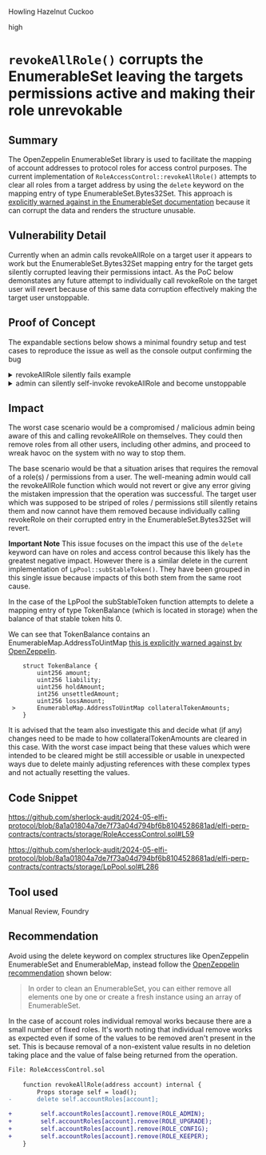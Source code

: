 Howling Hazelnut Cuckoo

high

# `revokeAllRole()` corrupts the EnumerableSet leaving the targets permissions active and making their role unrevokable

## Summary

The OpenZeppelin EnumerableSet library is used to facilitate the mapping of account addresses to protocol roles for access control purposes. The current implementation of `RoleAccessControl::revokeAllRole()` attempts to clear all roles from a target address by using the `delete` keyword on the mapping entry of type EnumerableSet.Bytes32Set. This approach is [explicitly warned against in the EnumerableSet documentation](https://github.com/OpenZeppelin/openzeppelin-contracts/blob/442886ed5ff8a0b9ab477b191f5238541ee6d772/contracts/utils/structs/EnumerableSet.sol#L28-L38) because it can corrupt the data and renders the structure unusable. 

## Vulnerability Detail

Currently when an admin calls revokeAllRole on a target user it appears to work but the EnumerableSet.Bytes32Set mapping entry for the target gets silently corrupted leaving their permissions intact. As the PoC below demonstates any future attempt to individually call revokeRole on the target user will revert because of this same data corruption effectively making the target user unstoppable. 

## Proof of Concept

The expandable sections below shows a minimal foundry setup and test cases to reproduce the issue as well as the console output confirming the bug

<details>
  <summary>revokeAllRole silently fails example</summary>


This foundry test file completes the minimally required Diamond deployment and configuration in the setup function. Then runs an individual test case that demonstrate the most critical aspects of this issue.  

```solidity
// SPDX-License-Identifier: UNLICENSED
pragma solidity ^0.8.18;

import {Test, console} from "forge-std/Test.sol";
import {DiamondInit} from "../src/contracts/router/DiamondInit.sol";
import {Diamond} from "../src/contracts/router/Diamond.sol";
import {DiamondCutFacet} from "../src/contracts/facets/DiamondCutFacet.sol";
import {DiamondLoupeFacet} from "../src/contracts/facets/DiamondLoupeFacet.sol";
import {RoleAccessControlFacet} from "../src/contracts/facets/RoleAccessControlFacet.sol";

import { IDiamond } from "../src/contracts/interfaces/IDiamond.sol";
import { IDiamondLoupe } from "../src/contracts/interfaces/IDiamondLoupe.sol";
import { IDiamondCut } from "../src/contracts/interfaces/IDiamondCut.sol";

import "../src/contracts/storage/RoleAccessControl.sol";

contract RoleAccessFacetTest is Test {
    Diamond public diamondInstance;
    DiamondInit public diamondInit;
    DiamondCutFacet public diamondCutFacet;
    DiamondLoupeFacet public diamondLoupeFacet;
    RoleAccessControlFacet public roleAccessControlFacet;

    address owner = address(this);

    function setUp() public {
        diamondInit = new DiamondInit();
        console.log("DiamondInit deployed to", address(diamondInit));
        
        diamondCutFacet = new DiamondCutFacet();
        console.log("DiamondCutFacet deployed to", address(diamondCutFacet));

        diamondLoupeFacet = new DiamondLoupeFacet();
        console.log("DiamondLoupeFacet deployed to", address(diamondLoupeFacet));

        diamondInstance = new Diamond(address(diamondCutFacet), address(diamondLoupeFacet), address(diamondInit), owner);
        console.log("Diamond deployed to", address(diamondInstance));

        // Add RoleAccess Facet
        roleAccessControlFacet = new RoleAccessControlFacet();
        console.log("RoleAccessControlFacet deployed to", address(roleAccessControlFacet));

        IDiamondCut diamondCutInstance = IDiamondCut(address(diamondInstance));
   
        IDiamondCut.FacetCut[] memory cut = new IDiamondCut.FacetCut[](1);
        bytes4[] memory roleFunctionSelectors = new bytes4[](4);
        roleFunctionSelectors[0] = RoleAccessControlFacet.hasRole.selector;
        roleFunctionSelectors[1] = RoleAccessControlFacet.grantRole.selector;
        roleFunctionSelectors[2] = RoleAccessControlFacet.revokeRole.selector;
        roleFunctionSelectors[3] = RoleAccessControlFacet.revokeAllRole.selector;
        cut[0] = IDiamond.FacetCut({
            facetAddress: address(roleAccessControlFacet),
            action: IDiamond.FacetCutAction.Add,
            functionSelectors: roleFunctionSelectors
        });

        diamondCutInstance.diamondCut(cut, address(0), new bytes(0));
    }

    function test_adminCanRevokeAllGrantedRoles() public {
        RoleAccessControlFacet diamondRoles = RoleAccessControlFacet(address(diamondInstance));
        address bob = address(123);

        vm.startPrank(owner);
        diamondRoles.grantRole(bob, RoleAccessControl.ROLE_ADMIN);
        assertEq(diamondRoles.hasRole(bob, RoleAccessControl.ROLE_ADMIN), true);

        // call succeeds but owner unknowingly fails to revoke any of bobs roles
        diamondRoles.revokeAllRole(bob);

        // Future attempts to individually remove role cause panic revert
        vm.expectRevert();
        diamondRoles.revokeRole(bob, RoleAccessControl.ROLE_ADMIN);

        // Despite attempts to revoke roles bob still has the admin role
        assertEq(diamondRoles.hasRole(bob, RoleAccessControl.ROLE_ADMIN), true);

        // bob can still successfully call the protected grantRole function
        address alice = address(456);
        vm.startPrank(bob);
        diamondRoles.grantRole(alice, RoleAccessControl.ROLE_ADMIN);

        // Confirm bob was able to make alice an admin
        assertEq(diamondRoles.hasRole(alice, RoleAccessControl.ROLE_ADMIN), true);
    }

}

```

The output below shows that the owner can grant admin role to user bob, then successfully call revokeAllRole on bob to "remove" his roles. A call to individually revokeRole was included to show the only other way to remove roles will now always revert. When the diamond is queried it returns that bob still has the admin role due to he corrupted EnumerableSet.Bytes32Set. This is demonstrated as bob is able to call the protected grantRole function and make a random user an admin. 

```solidity
Ran 1 test for test/RoleAccessFacet.t.sol:RoleAccessFacetTest
[PASS] test_adminCanRevokeAllGrantedRoles() (gas: 134728)
Logs:
  DiamondInit deployed to 0x5615dEB798BB3E4dFa0139dFa1b3D433Cc23b72f
  DiamondCutFacet deployed to 0x2e234DAe75C793f67A35089C9d99245E1C58470b
  DiamondLoupeFacet deployed to 0xF62849F9A0B5Bf2913b396098F7c7019b51A820a
  Diamond deployed to 0x5991A2dF15A8F6A256D3Ec51E99254Cd3fb576A9
  RoleAccessControlFacet deployed to 0xc7183455a4C133Ae270771860664b6B7ec320bB1

Traces:
  [138940] RoleAccessFacetTest::test_adminCanRevokeAllGrantedRoles()
    ├─ [0] VM::startPrank(RoleAccessFacetTest: [0x7FA9385bE102ac3EAc297483Dd6233D62b3e1496])
    │   └─ ← [Return] 
    ├─ [75079] Diamond::grantRole(0x000000000000000000000000000000000000007B, 0x41444d494e000000000000000000000000000000000000000000000000000000)
    │   ├─ [70126] RoleAccessControlFacet::grantRole(0x000000000000000000000000000000000000007B, 0x41444d494e000000000000000000000000000000000000000000000000000000) [delegatecall]
    │   │   └─ ← [Stop] 
    │   └─ ← [Return] 
    ├─ [3499] Diamond::hasRole(0x000000000000000000000000000000000000007B, 0x41444d494e000000000000000000000000000000000000000000000000000000) [staticcall]
    │   ├─ [1043] RoleAccessControlFacet::hasRole(0x000000000000000000000000000000000000007B, 0x41444d494e000000000000000000000000000000000000000000000000000000) [delegatecall]
    │   │   └─ ← [Return] true
    │   └─ ← [Return] true
    ├─ [0] VM::assertEq(true, true) [staticcall]
    │   └─ ← [Return] 
    ├─ [4344] Diamond::revokeAllRole(0x000000000000000000000000000000000000007B)
    │   ├─ [1894] RoleAccessControlFacet::revokeAllRole(0x000000000000000000000000000000000000007B) [delegatecall]
    │   │   └─ ← [Stop] 
    │   └─ ← [Return] 
    ├─ [0] VM::expectRevert(custom error f4844814:)
    │   └─ ← [Return] 
    ├─ [4635] Diamond::revokeRole(0x000000000000000000000000000000000000007B, 0x41444d494e000000000000000000000000000000000000000000000000000000)
    │   ├─ [2175] RoleAccessControlFacet::revokeRole(0x000000000000000000000000000000000000007B, 0x41444d494e000000000000000000000000000000000000000000000000000000) [delegatecall]
    │   │   └─ ← [Revert] panic: arithmetic underflow or overflow (0x11)
    │   └─ ← [Revert] panic: arithmetic underflow or overflow (0x11)
    ├─ [1499] Diamond::hasRole(0x000000000000000000000000000000000000007B, 0x41444d494e000000000000000000000000000000000000000000000000000000) [staticcall]
    │   ├─ [1043] RoleAccessControlFacet::hasRole(0x000000000000000000000000000000000000007B, 0x41444d494e000000000000000000000000000000000000000000000000000000) [delegatecall]
    │   │   └─ ← [Return] true
    │   └─ ← [Return] true
    ├─ [0] VM::assertEq(true, true) [staticcall]
    │   └─ ← [Return] 
    ├─ [0] VM::startPrank(0x000000000000000000000000000000000000007B)
    │   └─ ← [Return] 
    ├─ [68579] Diamond::grantRole(0x00000000000000000000000000000000000001c8, 0x41444d494e000000000000000000000000000000000000000000000000000000)
    │   ├─ [68126] RoleAccessControlFacet::grantRole(0x00000000000000000000000000000000000001c8, 0x41444d494e000000000000000000000000000000000000000000000000000000) [delegatecall]
    │   │   └─ ← [Stop] 
    │   └─ ← [Return] 
    ├─ [1499] Diamond::hasRole(0x00000000000000000000000000000000000001c8, 0x41444d494e000000000000000000000000000000000000000000000000000000) [staticcall]
    │   ├─ [1043] RoleAccessControlFacet::hasRole(0x00000000000000000000000000000000000001c8, 0x41444d494e000000000000000000000000000000000000000000000000000000) [delegatecall]
    │   │   └─ ← [Return] true
    │   └─ ← [Return] true
    ├─ [0] VM::assertEq(true, true) [staticcall]
    │   └─ ← [Return] 
    └─ ← [Stop] 

Suite result: ok. 1 passed; 0 failed; 0 skipped; finished in 2.18ms (243.47µs CPU time)
```
</details>


<details>
  <summary>admin can silently self-invoke revokeAllRole and become unstoppable</summary>

```solidity
    function test_selfRevokeAllRoles() public {
        RoleAccessControlFacet diamondRoles = RoleAccessControlFacet(address(diamondInstance));
        address bob = address(123);

        vm.startPrank(owner);
        diamondRoles.grantRole(bob, RoleAccessControl.ROLE_ADMIN);
        assertEq(diamondRoles.hasRole(bob, RoleAccessControl.ROLE_ADMIN), true);
        vm.stopPrank();

        // Malicious admin can go god mode (silently corrupts data)
        vm.startPrank(bob);
        diamondRoles.revokeAllRole(bob);

        assertEq(diamondRoles.hasRole(bob, RoleAccessControl.ROLE_ADMIN), true);
        
        // even bob can't stop himself
        vm.expectRevert();
        diamondRoles.revokeRole(bob, RoleAccessControl.ROLE_ADMIN);
    }
```
</details>

## Impact

The worst case scenario would be a compromised / malicious admin being aware of this and calling revokeAllRole on themselves. They could then remove roles from all other users, including other admins, and proceed to wreak havoc on the system with no way to stop them. 

The base scenario would be that a situation arises that requires the removal of a role(s) / permissions from a user. The well-meaning admin would call the revokeAllRole function which would not revert or give any error giving the mistaken impression that the operation was successful. The target user which was supposed to be striped of roles / permissions still silently retains them and now cannot have them removed because individually calling revokeRole on their corrupted entry in the EnumerableSet.Bytes32Set will revert. 

**Important Note**
This issue focuses on the impact this use of the `delete` keyword can have on roles and access control because this likely has the greatest negative impact. However there is a similar delete in the current implementation of `LpPool::subStableToken()`. They have been grouped in this single issue because impacts of this both stem from the same root cause. 

 In the case of the LpPool the subStableToken function attempts to delete a mapping entry of type TokenBalance (which is located in storage) when the balance of that stable token hits 0. 

We can see that TokenBalance contains an EnumerableMap.AddressToUintMap [this is explicitly warned against by OpenZeppelin](https://github.com/OpenZeppelin/openzeppelin-contracts/blob/442886ed5ff8a0b9ab477b191f5238541ee6d772/contracts/utils/structs/EnumerableMap.sol#L32-L49).

```solidity 
    struct TokenBalance {
        uint256 amount;
        uint256 liability;
        uint256 holdAmount;
        int256 unsettledAmount;
        uint256 lossAmount;
 >      EnumerableMap.AddressToUintMap collateralTokenAmounts;
    }
```

It is advised that the team also investigate this and decide what (if any) changes need to be made to how collateralTokenAmounts are cleared in this case. With the worst case impact being that these values which were intended to be cleared might be still accessible or usable in unexpected ways due to delete mainly adjusting references with these complex types and not actually resetting the values. 

## Code Snippet

https://github.com/sherlock-audit/2024-05-elfi-protocol/blob/8a1a01804a7de7f73a04d794bf6b8104528681ad/elfi-perp-contracts/contracts/storage/RoleAccessControl.sol#L59

https://github.com/sherlock-audit/2024-05-elfi-protocol/blob/8a1a01804a7de7f73a04d794bf6b8104528681ad/elfi-perp-contracts/contracts/storage/LpPool.sol#L286

## Tool used

Manual Review, Foundry

## Recommendation

Avoid using the delete keyword on complex structures like OpenZeppelin EnumerableSet and EnumerableMap, instead follow the [OpenZeppelin recommendation](https://github.com/OpenZeppelin/openzeppelin-contracts/blob/442886ed5ff8a0b9ab477b191f5238541ee6d772/contracts/utils/structs/EnumerableSet.sol#L37-L38) shown below:

>  In order to clean an EnumerableSet, you can either remove all elements one by one or create a fresh instance using an array of EnumerableSet.


In the case of account roles individual removal works because there are a small number of fixed roles. It's worth noting that individual remove works as expected even if some of the values to be removed aren't present in the set. This is because removal of a non-existent value results in no deletion taking place and the value of false being returned from the operation.


```diff
File: RoleAccessControl.sol
 
    function revokeAllRole(address account) internal {
        Props storage self = load();
-       delete self.accountRoles[account];

+        self.accountRoles[account].remove(ROLE_ADMIN);
+        self.accountRoles[account].remove(ROLE_UPGRADE);
+        self.accountRoles[account].remove(ROLE_CONFIG);
+        self.accountRoles[account].remove(ROLE_KEEPER);
    }
```
